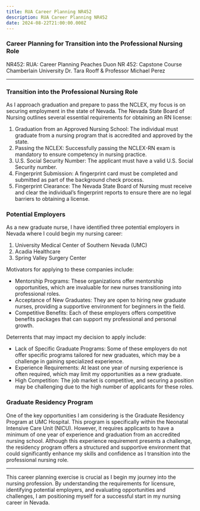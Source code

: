 ```yaml
---
title: RUA Career Planning NR452
description: RUA Career Planning NR452
date: 2024-08-22T21:00:00.000Z
---
```


### Career Planning for Transition into the Professional Nursing Role

NR452: RUA: Career Planning
Peaches Duon
NR 452: Capstone Course
Chamberlain University
Dr. Tara Rooff & Professor Michael Perez

***

### Transition into the Professional Nursing Role

As I approach graduation and prepare to pass the NCLEX, my focus is on securing employment in the state of Nevada. The Nevada State Board of Nursing outlines several essential requirements for obtaining an RN license:

1. Graduation from an Approved Nursing School: The individual must graduate from a nursing program that is accredited and approved by the state.
2. Passing the NCLEX: Successfully passing the NCLEX-RN exam is mandatory to ensure competency in nursing practice.
3. U.S. Social Security Number: The applicant must have a valid U.S. Social Security number.
4. Fingerprint Submission: A fingerprint card must be completed and submitted as part of the background check process.
5. Fingerprint Clearance: The Nevada State Board of Nursing must receive and clear the individual’s fingerprint reports to ensure there are no legal barriers to obtaining a license.

### Potential Employers

As a new graduate nurse, I have identified three potential employers in Nevada where I could begin my nursing career:

1. University Medical Center of Southern Nevada (UMC)
2. Acadia Healthcare
3. Spring Valley Surgery Center

Motivators for applying to these companies include:

* Mentorship Programs: These organizations offer mentorship opportunities, which are invaluable for new nurses transitioning into professional roles.
* Acceptance of New Graduates: They are open to hiring new graduate nurses, providing a supportive environment for beginners in the field.
* Competitive Benefits: Each of these employers offers competitive benefits packages that can support my professional and personal growth.

Deterrents that may impact my decision to apply include:

* Lack of Specific Graduate Programs: Some of these employers do not offer specific programs tailored for new graduates, which may be a challenge in gaining specialized experience.
* Experience Requirements: At least one year of nursing experience is often required, which may limit my opportunities as a new graduate.
* High Competition: The job market is competitive, and securing a position may be challenging due to the high number of applicants for these roles.

### Graduate Residency Program

One of the key opportunities I am considering is the Graduate Residency Program at UMC Hospital. This program is specifically within the Neonatal Intensive Care Unit (NICU). However, it requires applicants to have a minimum of one year of experience and graduation from an accredited nursing school. Although this experience requirement presents a challenge, the residency program offers a structured and supportive environment that could significantly enhance my skills and confidence as I transition into the professional nursing role.

***

This career planning exercise is crucial as I begin my journey into the nursing profession. By understanding the requirements for licensure, identifying potential employers, and evaluating opportunities and challenges, I am positioning myself for a successful start in my nursing career in Nevada.
